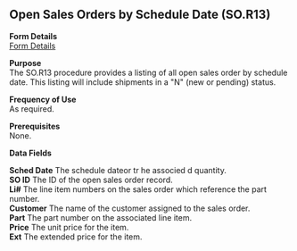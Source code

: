 ##  Open Sales Orders by Schedule Date (SO.R13)

<PageHeader />

**Form Details**  
[ Form Details ](SO-R13-1/README.md)   

**Purpose**  
The SO.R13 procedure provides a listing of all open sales order by schedule
date. This listing will include shipments in a "N" (new or pending) status.

**Frequency of Use**  
As required.

**Prerequisites**  
None.

**Data Fields**

**Sched Date** The schedule dateor tr he associed d quantity.  
**SO ID** The ID of the open sales order record.  
**Li#** The line item numbers on the sales order which reference the part
number.  
**Customer** The name of the customer assigned to the sales order.  
**Part** The part number on the associated line item.  
**Price** The unit price for the item.  
**Ext** The extended price for the item.  
  
<badge text= "Version 8.10.57" vertical="middle" />

<PageFooter />